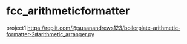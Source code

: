 # fcc_arithmeticformatter  
project1
https://replit.com/@susanandrews123/boilerplate-arithmetic-formatter-2#arithmetic_arranger.py
